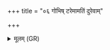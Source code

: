 +++
title = "०६ गोभिष् टरेमामतिं दुरेवाम्"

+++
<details><summary>मूलम् (GR)</summary>

गोभिष् टरेमामतिं दुरेवां  
यवेन क्षुधं पुरुहूत विश्वाम् ।  
वयं राजानः प्रथमा धनानाम्  
अरिष्टास ऋजनीभिस् तरेम ॥
</details>